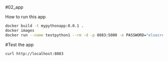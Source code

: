#02_app

How to run this app

```bash
docker build -t mypythonapp:0.0.1 .
docker images
docker run --name testpython1 --rm -d -p 8083:5000 -e PASSWORD="elsecretomejorguardado" mypythonapp:0.0.1
```

#Test the app

```bash
curl http://localhost:8083
```

